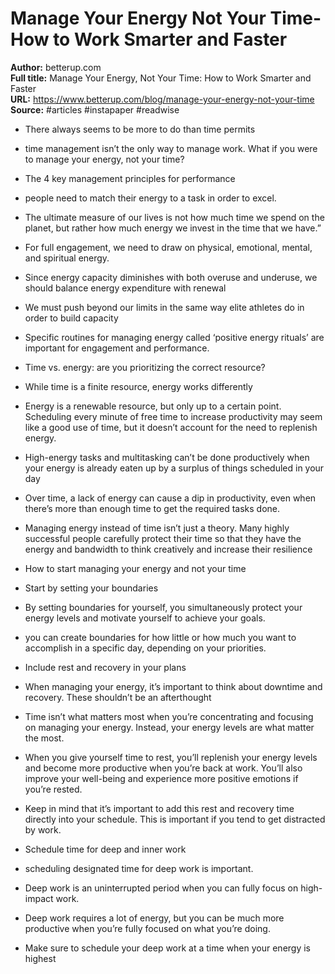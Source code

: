 # Manage Your Energy  Not Your Time- How to Work Smarter and Faster

**Author:** betterup.com  
**Full title:** Manage Your Energy, Not Your Time: How to Work Smarter and Faster  
**URL:** https://www.betterup.com/blog/manage-your-energy-not-your-time  
**Source:** #articles #instapaper #readwise

- There always seems to be more to do than time permits 
   
- time management isn’t the only way to manage work. What if you were to manage your energy, not your time? 
   
- The 4 key management principles for performance 
   
- people need to match their energy to a task in order to excel. 
   
- The ultimate measure of our lives is not how much time we spend on the planet, but rather how much energy we invest in the time that we have.” 
   
- For full engagement, we need to draw on physical, emotional, mental, and spiritual energy. 
   
- Since energy capacity diminishes with both overuse and underuse, we should balance energy expenditure with renewal 
   
- We must push beyond our limits in the same way elite athletes do in order to build capacity 
   
- Specific routines for managing energy called ‘positive energy rituals’ are important for engagement and performance. 
   
- Time vs. energy: are you prioritizing the correct resource? 
   
- While time is a finite resource, energy works differently 
   
- Energy is a renewable resource, but only up to a certain point. Scheduling every minute of free time to increase productivity may seem like a good use of time, but it doesn’t account for the need to replenish energy. 
   
- High-energy tasks and multitasking can’t be done productively when your energy is already eaten up by a surplus of things scheduled in your day 
   
- Over time, a lack of energy can cause a dip in productivity, even when there’s more than enough time to get the required tasks done. 
   
- Managing energy instead of time isn’t just a theory. Many highly successful people carefully protect their time so that they have the energy and bandwidth to think creatively and increase their resilience 
   
- How to start managing your energy and not your time 
   
- Start by setting your boundaries 
   
- By setting boundaries for yourself, you simultaneously protect your energy levels and motivate yourself to achieve your goals. 
   
- you can create boundaries for how little or how much you want to accomplish in a specific day, depending on your priorities. 
   
- Include rest and recovery in your plans 
   
- When managing your energy, it’s important to think about downtime and recovery. These shouldn’t be an afterthought 
   
- Time isn’t what matters most when you’re concentrating and focusing on managing your energy. Instead, your energy levels are what matter the most. 
   
- When you give yourself time to rest, you’ll replenish your energy levels and become more productive when you’re back at work. You’ll also improve your well-being and experience more positive emotions if you’re rested. 
   
- Keep in mind that it’s important to add this rest and recovery time directly into your schedule. This is important if you tend to get distracted by work. 
   
- Schedule time for deep and inner work 
   
- scheduling designated time for deep work is important. 
   
- Deep work is an uninterrupted period when you can fully focus on high-impact work. 
   
- Deep work requires a lot of energy, but you can be much more productive when you’re fully focused on what you’re doing. 
   
- Make sure to schedule your deep work at a time when your energy is highest 
   
